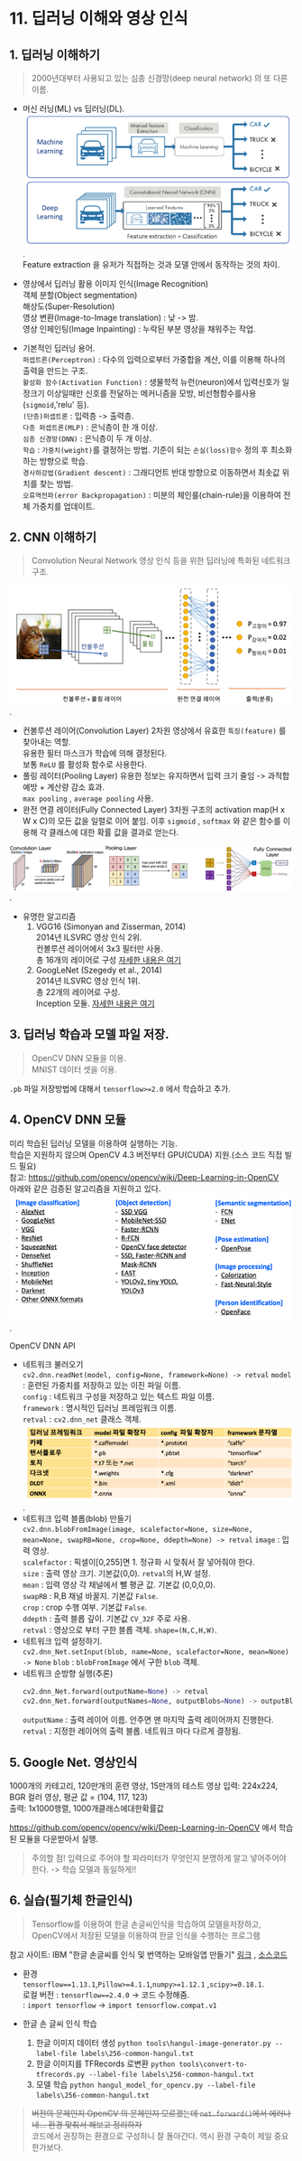 ﻿# 11. 딥러닝 이해와 영상 인식

## 1. 딥러닝 이해하기
> 2000년대부터 사용되고 있는 심층 신경망(deep neural network) 의 또 다른 이름.

* 머신 러닝(ML) vs 딥러닝(DL).  
	![mldl](./image/mldl.png).  
	Feature extraction 을 유저가 직접하는 것과 모델 안에서 동작하는 것의 차이.  

* 영상에서 딥러닝 활용
	이미지 인식(Image Recognition)  
	객체 분할(Object segmentation)  
	해상도(Super-Resolution)  
	영상 변환(Image-to-Image translation) : 낮 -> 밤.  
	영상 인페인팅(Image Inpainting) : 누락된 부분 영상을 채워주는 작업.   

* 기본적인 딥러닝 용어.  
	`퍼셉트론(Perceptron)` : 다수의 입력으로부터 가중합을 계산, 이를 이용해 하나의 출력을 만드는 구조.  
	`활성화 함수(Activation Function)` : 생물학적 뉴런(neuron)에서 입력신호가 일정크기 이상일때만 신호를 전달하는 메커니즘을 모방, 비선형함수를사용(`sigmoid`,'relu' 등).  
	`(단층)퍼셉트론` : 입력층 -> 출력층.  
	`다층 퍼셉트론(MLP)` : 은닉층이 한 개 이상.  
	`심층 신경망(DNN)` : 은닉층이 두 개 이상.  
	`학습` : `가중치(weight)`를 결정하는 방법. 기준이 되는 `손실(loss)함수` 정의 후 최소화하는 방향으로 학습.  
	`경사하강법(Gradient descent)` : 그래디언트 반대 방향으로 이동하면서 최솟값 위치를 찾는 방법.  
	`오류역전파(error Backpropagation)` : 미분의 체인룰(chain-rule)을 이용하여 전체 가중치를 업데이트.  

## 2. CNN 이해하기
> Convolution Neural Network 
> 영상 인식 등을 위한 딥러닝에 특화된 네트워크 구조.

![cnn](./image/cnn.png).  

* 컨볼루션 레이어(Convolution Layer)
	2차원 영상에서 유효한 `특징(feature)` 를 찾아내는 역할.  
	유용한 필터 마스크가 학습에 의해 결정된다.  
	보통 `ReLU` 를 활성화 함수로 사용한다.  
* 풀링 레이터(Pooling Layer)
	유용한 정보는 유지하면서 입력 크기 줄임 -> 과적합 예방 + 계산량 감소 효과.  
	`max pooling` , `average pooling` 사용.
* 완전 연결 레이터(Fully Connected Layer)
	3차원 구조의 activation map(H x W x C)의 모든 값을 일렬로 이어 붙임.
	이후 `sigmoid` , `softmax` 와 같은 함수를 이용해 각 클래스에 대한 확률 값을 결과로 얻는다.  

![cnnlayer](./image/cnnlayer.jpg).  

* 유명한 알고리즘
	1. VGG16 (Simonyan and Zisserman, 2014)  
		2014년 ILSVRC 영상 인식 2위.  
		컨볼루션 레이어에서 3x3 필터만 사용.  
		총 16개의 레이어로 구성 [자세한 내용은 여기](https://arxiv.org/pdf/1409.1556.pdf)  
	2. GoogLeNet (Szegedy et al., 2014)  
		2014년 ILSVRC 영상 인식 1위.  
		총 22개의 레이어로 구성.  
		Inception 모듈. [자세한 내용은 여기](https://arxiv.org/pdf/1409.4842.pdf)

## 3. 딥러닝 학습과 모델 파일 저장.
> OpenCV DNN 모듈을 이용.  
> MNIST 데이터 셋을 이용. 

`.pb` 파일 저장방법에 대해서 `tensorflow>=2.0` 에서 학습하고 추가.      

## 4. OpenCV DNN 모듈
미리 학습된 딥러닝 모델을 이용하여 실행하는 기능.  
학습은 지원하지 않으며 OpenCV 4.3 버전부터 GPU(CUDA) 지원.(소스 코드 직접 빌드  필요)  
참고: https://github.com/opencv/opencv/wiki/Deep-Learning-in-OpenCV  
아래와 같은 검증된 알고리즘을 지원하고 있다.  
![module](./image/module.png).  

OpenCV DNN API 
* 네트워크 불러오기  
		`cv2.dnn.readNet(model, config=None, framework=None) -> retval`
		`model` : 훈련된 가중치를 저장하고 있는 이진 파일 이름.  
		`config` : 네트워크 구성을 저장하고 있는 텍스트 파일 이름.  
		`framework` : 명시적인 딥러닝 프레임워크 이름.  
		`retval` : `cv2.dnn_net` 클래스 객체.  
		![api](./image/api.png).  
* 네트워크 입력 블롭(blob) 만들기  
	 `cv2.dnn.blobFromImage(image, scalefactor=None, size=None, mean=None, swapRB=None, crop=None, ddepth=None) -> retval`
	 `image` : 입력 영상.  
	 `scalefactor` : 픽셀이[0,255]면 1. 정규화 시 맞춰서 잘 넣어줘야 한다.  
	 `size` : 출력 영상 크기. 기본값(0,0).  `retval`의 H,W 설정.  
	 `mean` : 입력 영상 각 채널에서 뺄 평균 값. 기본값 (0,0,0,0).  
	 `swapRB` : R,B 채널 바꿀지. 기본값 `False`.  
	 `crop` : crop 수행 여부. 기본값 `False`.  
	 `ddepth` : 출력 블롭 깊이. 기본값 `CV_32F` 주로 사용.  
	 `retval` : 영상으로 부터 구한 블롭 객체.  `shape=(N,C,H,W)`.  
* 네트워크 입력 설정하기.  
	`cv2.dnn_Net.setInput(blob, name=None, scalefactor=None, mean=None) -> None`
	`blob` : `blobFromImage` 에서 구한 `blob` 객체.  
* 네트워크 순방향 실행(추론)
	```python
	cv2.dnn_Net.forward(outputName=None) -> retval
	cv2.dnn_Net.forward(outputNames=None, outputBlobs=None) -> outputBlobs
	```
	`outputName` : 출력 레이어 이름. 안주면 맨 마지막 출력 레이어까지 진행한다.  
	`retval` : 지정한 레이어의 출력 블롭. 네트워크 마다 다르게 결정됨.  

## 5. Google Net. 영상인식
1000개의 카테고리, 120만개의 훈련 영상, 15만개의 테스트 영상
입력: 224x224, BGR 컬러 영상, 평균 값 = (104, 117, 123)  
출력: 1x1000행렬, 1000개클래스에대한확률값  

 https://github.com/opencv/opencv/wiki/Deep-Learning-in-OpenCV 에서 학습된 모듈을 다운받아서 실행.  

>주의할 점! 입력으로 주어야 할 파라미터가 무엇인지 분명하게 알고 넣어주어야한다. -> 학습 모델과 동일하게!!

## 6. 실습(필기체 한글인식)
> Tensorflow를 이용하여 한글 손글씨인식을 학습하여 모델을저장하고, OpenCV에서 저장된 모델을 이용하여 한글 인식을 수행하는 프로그램

참고 사이트: IBM "한글 손글씨를 인식 및 번역하는 모바일앱 만들기" [링크](https://developer.ibm.com/kr/journey/create-a-mobile-handwritten-hangul-translation-app/) , [소스코드](https://github.com/IBM/tensorflow-hangul-recognition)
* 환경  
	`tensorflow==1.13.1`,`Pillow>=4.1.1`,`numpy>=1.12.1` ,`scipy>=0.18.1`.  
	로컬 버전 : `tensorflow==2.4.0` -> 코드 수정해줌.  
	: `import tensorflow` -> `import tensorflow.compat.v1`

* 한글 손 글씨 인식 학습
	1. 한글 이미지 데이터 생성
	`python tools\hangul-image-generator.py --label-file labels\256-common-hangul.txt` 
	2. 한글 이미지를 TFRecords 로변환
	`python tools\convert-to-tfrecords.py --label-file labels\256-common-hangul.txt`
	3. 모델 학습
		`python hangul_model_for_opencv.py --label-file labels\256-common-hangul.txt`

> ~~버전의 문제인지 OpenCV 의 문제인지 모르겠는데 `net.forward()`에서 에러나네... 환경 맞춰서 해보고 정리하자~~  
> 코드에서 권장하는 환경으로 구성하니 잘 돌아간다. 역시 환경 구축이 제일 중요한가보다.

